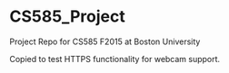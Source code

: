 # CS585_Project
Project Repo for CS585 F2015 at Boston University

Copied to test HTTPS functionality for webcam support.
